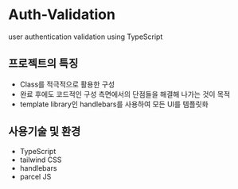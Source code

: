 # Auth-Validation

user authentication validation using TypeScript

## 프로젝트의 특징

- Class를 적극적으로 활용한 구성
- 완료 후에도 코드적인 구성 측면에서의 단점들을 해결해 나가는 것이 목적
- template library인 handlebars를 사용하여 모든 UI를 템플릿화

## 사용기술 및 환경

- TypeScript
- tailwind CSS
- handlebars
- parcel JS
